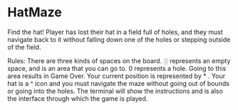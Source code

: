 # HatMaze
Find the hat!  Player has lost their hat in a field full of holes, and they must navigate back to it without falling down one of the holes or stepping outside of the field. 

Rules:
There are three kinds of spaces on the board.  ░ represents an empty space, and is an area that you can go to. 0 represents a hole.  Going to this area results in Game Over.  Your current position is represented by * .  Your hat is a ^ icon and you must navigate the maze without going out of bounds or going into the holes.  The terminal will show the instructions and is also the interface through which the game is played.



